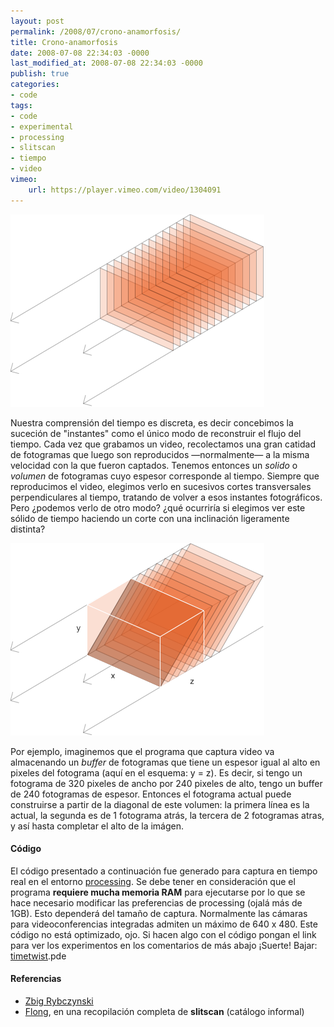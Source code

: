 ```yaml
---
layout: post
permalink: /2008/07/crono-anamorfosis/
title: Crono-anamorfosis
date: 2008-07-08 22:34:03 -0000
last_modified_at: 2008-07-08 22:34:03 -0000
publish: true
categories:
- code
tags:
- code
- experimental
- processing
- slitscan
- tiempo
- video
vimeo:
    url: https://player.vimeo.com/video/1304091
---
```

![secuencia](/assets/uploads/2008/07/timescan-normal1.png) 

Nuestra comprensión del tiempo es discreta, es decir concebimos la suceción de "instantes" como el único modo de reconstruir el flujo del tiempo. Cada vez que grabamos un video, recolectamos una gran catidad de fotogramas que luego son reproducidos —normalmente— a la misma velocidad con la que fueron captados. Tenemos entonces un _solido_ o _volumen_ de fotogramas cuyo espesor corresponde al tiempo. Siempre que reproducimos el video, elegimos verlo en sucesivos cortes transversales perpendiculares al tiempo, tratando de volver a esos instantes fotográficos. Pero ¿podemos verlo de otro modo? ¿qué ocurriría si elegimos ver este sólido de tiempo haciendo un corte con una inclinación ligeramente distinta? 

![secuencia inclinada con anamorfosis temporal](/assets/uploads/2008/07/timescan-inclinado1.png)

 Por ejemplo, imaginemos que el programa que captura video va almacenando un _buffer_ de fotogramas que tiene un espesor igual al alto en pixeles del fotograma (aquí en el esquema: y = z). Es decir, si tengo un fotograma de 320 pixeles de ancho por 240 pixeles de alto, tengo un buffer de 240 fotogramas de espesor. Entonces el fotograma actual puede construirse a partir de la diagonal de este volumen: la primera línea es la actual, la segunda es de 1 fotograma atrás, la tercera de 2 fotogramas atras, y así hasta completar el alto de la imágen.

#### Código

El código presentado a continuación fue generado para captura en tiempo real en el entorno [processing](http://www.processing.org/ "Baja processing si no lo tienes"). Se debe tener en consideración que el programa **requiere mucha memoria RAM** para ejecutarse por lo que se hace necesario modificar las preferencias de processing (ojalá más de 1GB). Esto dependerá del tamaño de captura. Normalmente las cámaras para videoconferencias integradas admiten un máximo de 640 x 480. Este código no está optimizado, ojo. Si hacen algo con el código pongan el link para ver los experimentos en los comentarios de más abajo ¡Suerte! Bajar: [timetwist](http://www.herbertspencer.net/wp/wp-content/uploads/2008/07/timetwist.pde).pde

#### Referencias

* [Zbig Rybczynski](http://www.zbigvision.com/The4Dim.html "Sitio de Zbig")
* [Flong](http://www.flong.com/texts/lists/slit_scan/ "catálogo informal de Golan Levin"), en una recopilación completa de **slitscan** (catálogo informal)
